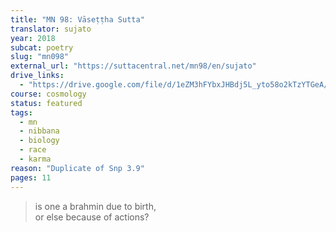 ```yaml
---
title: "MN 98: Vāseṭṭha Sutta"
translator: sujato
year: 2018
subcat: poetry
slug: "mn098"
external_url: "https://suttacentral.net/mn98/en/sujato"
drive_links:
  - "https://drive.google.com/file/d/1eZM3hFYbxJHBdj5L_yto58o2kTzYTGeA/view?usp=drivesdk"
course: cosmology
status: featured
tags:
  - mn
  - nibbana
  - biology
  - race
  - karma
reason: "Duplicate of Snp 3.9"
pages: 11
---
```


> is one a brahmin due to birth,  
or else because of actions?


